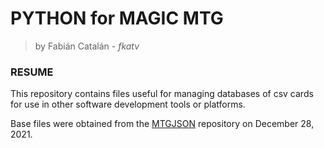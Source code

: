 # PYTHON for MAGIC MTG

> by Fabián Catalán - *fkatv*

### RESUME

This repository contains files useful for managing databases of csv cards for use in other software development tools or platforms.

Base files were obtained from the [MTGJSON](https://mtgjson.com/downloads/all-files/) repository on December 28, 2021.
